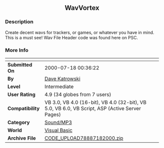 ﻿<div align="center">

## WavVortex


</div>

### Description

Create decent wavs for trackers, or games, or whatever you have in mind. This is a must see! Wav File Header code was found here on PSC.
 
### More Info
 


<span>             |<span>
---                |---
**Submitted On**   |2000-07-18 00:36:22
**By**             |[Dave Katrowski](https://github.com/Planet-Source-Code/PSCIndex/blob/master/ByAuthor/dave-katrowski.md)
**Level**          |Intermediate
**User Rating**    |4.9 (34 globes from 7 users)
**Compatibility**  |VB 3\.0, VB 4\.0 \(16\-bit\), VB 4\.0 \(32\-bit\), VB 5\.0, VB 6\.0, VB Script, ASP \(Active Server Pages\) 
**Category**       |[Sound/MP3](https://github.com/Planet-Source-Code/PSCIndex/blob/master/ByCategory/sound-mp3__1-45.md)
**World**          |[Visual Basic](https://github.com/Planet-Source-Code/PSCIndex/blob/master/ByWorld/visual-basic.md)
**Archive File**   |[CODE\_UPLOAD78887182000\.zip](https://github.com/Planet-Source-Code/dave-katrowski-wavvortex__1-9850/archive/master.zip)








